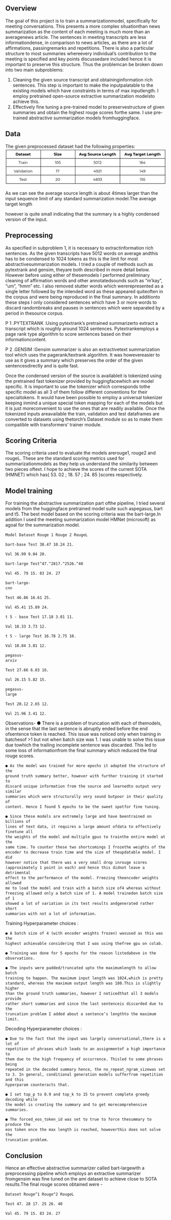 ## Overview

The goal of this project is to train a summarizationmodel, specifically for meeting
conversations. This presents a more complex situationthan news summarization as
the content of each meeting is much more than an averagenews article. The
sentences in meeting transcripts are less informationdense, in comparison to news
articles, as there are a lot of affirmations, passingremarks and repetitions. There is
also a particular structure to most summaries whereevery individual’s contribution
to the meeting is specified and key points discussedare included hence it is
important to preserve this structure. Thus the problemcan be broken down into two
main subproblems:

1. Cleaning the given source transcript and obtaininginformation rich
    sentences. This step is important to make the inputpalatable to the existing
    models which have constraints in terms of max inputlength. I employ
    pretrained open-source extractive summarization modelsto achieve this.
2. Effectively fine tuning a pre-trained model to preservestructure of given
    summaries and obtain the highest rouge scores forthe same. I use
    pre-trained abstractive summarization models fromhuggingface.

## Data

The given preprocessed dataset had the following properties:
![Screenshot](docs/data_table.JPG)

As we can see the average source length is about 4times larger than the input
sequence limit of any standard summarization model.The average target length


however is quite small indicating that the summary is a highly condensed version of
the input.

## Preprocessing

As specified in subproblem 1, it is necessary to extractinformation rich sentences. As
the given transcripts have 5012 words on average andthis has to be condensed to
1024 tokens as this is the limit for most abstractivesummarization models. I tried a
couple of methods such as pytextrank and gensim, theyare both described in more
detail below. However before using either of thesemodels I performed preliminary
cleaning of affirmation words and other annotatedsounds such as “m’kay”, “um”,
“hmm” etc. I also removed stutter words which wererepresented as a single letter
followed by the intended word as these appeared quiteoften in the corpus and were
being reproduced in the final summary. In additionto these steps I only considered
sentences which have 3 or more words to discard randombreaks and pauses in
sentences which were separated by a period in thesource corpus.

P 1 .PYTEXTRANK :Using pytextrank’s pretrained summarizerto extract a transcript
which is roughly around 1024 sentences. Pytextrankemploys a page rank type
algorithm to score sentences based on their informationcontent.

P 2 .GENSIM :Gensim summarizer is also an extractivetext summarization tool which
uses the pagerank/textrank algorithm. It was howevereasier to use as it gives a
summary which preserves the order of the given sentencesdirectly and is quite fast.

Once the condensed version of the source is availableit is tokenized using the
pretrained fast tokenizer provided by huggingfacewhich are model specific. It is
important to use the tokenizer which corresponds tothe specific model as all 3 of
them follow different conventions for their specialtokens. It would have been
possible to employ a universal tokenizer keeping inmind a unique special token
mapping for each of the models but it is just moreconvenient to use the ones that
are readily available. Once the tokenized inputs areavailable the train, validation and
test dataframes are converted to datasets using thetorch’s Dataset module so as to
make them compatible with transformers’ trainer module.

## Scoring Criteria

The scoring criteria used to evaluate the models arerouge1, rouge2 and rougeL.
These are the standard scoring metrics used for summarizationmodels as they help
us understand the similarity between two pieces oftext. I hope to achieve the scores
of the current SOTA (HMNET) which has{ 53. 02 ; 18. 57 ; 24. 85 }scores respectively.


## Model training

For training the abstractive summarization part ofthe pipeline, I tried several models
from the huggingface pretrained model suite such aspegasus, bart and t5. The best
model based on the scoring criteria was the bart-large.In addition I used the
meeting summarization model HMNet (microsoft) as agoal for the summarization
model.

```
Model Dataset Rouge 1 Rouge 2 RougeL
```
```
bart-base Test 38.47 10.24 21.
```
```
Val 36.99 9.04 20.
```
```
bart-large Test^47.^2817.^2526.^40
```
```
Val 45. 79 15. 83 24. 27
```
```
bart-large-
cnn
```
```
Test 46.86 16.61 25.
```
```
Val 45.41 15.89 24.
```
```
t 5 - base Test 17.18 3.01 11.
```
```
Val 18.33 3.73 12.
```
```
t 5 - large Test 16.78 2.75 10.
```
```
Val 18.84 3.81 12.
```
```
pegasus-
arxiv
```
```
Test 27.66 6.03 16.
```
```
Val 26.15 5.82 15.
```
```
pegasus-
large
```
```
Test 20.12 2.65 12.
```
```
Val 21.96 3.41 12.
```
Observations-
● There is a problem of truncation with each of themodels, in the sense that the
last sentence is abruptly ended before the end ofsentence token is reached.
This issue was noticed only when training in batchesof >1 but not when batch
size was 1. I was unable to solve this issue due towhich the trailing incomplete
sentence was discarded. This led to some loss of informationfrom the final
summary which reduced the final rouge scores.


```
● As the model was trained for more epochs it adopted the structure of the
ground truth summary better, however with further training it started to
discard unique information from the source and learnedto output very similar
summaries which were structurally very sound butpoor in their quality of
content. Hence I found 5 epochs to be the sweet spotfor fine tuning.
```
```
● Since these models are extremely large and have beentrained on billions of
lines of text data, it requires a large amount ofdata to effectively finetune all
the weights of the model and multiple gpus to trainthe entire model at the
same time. To counter these two shortcomings I frozethe weights of the
encoder to decrease train time and the size of theupdatable model. I did
however notice that there was a very small drop inrouge scores
(approximately 1 point in each) and hence this didnot leave a detrimental
effect to the performance of the model. Freezing theencoder weights allowed
me to load the model and train with a batch size of4 whereas without
freezing allowed only a batch size of 1. A model trainedon batch size of 1
showed a lot of variation in its test results andgenerated rather short
summaries with not a lot of information.
```
Training Hyperparameter choices :

```
● A batch size of 4 (with encoder weights frozen) wasused as this was the
highest achievable considering that I was using thefree gpu on colab.
```
```
● Training was done for 5 epochs for the reason listedabove in the observations.
```
```
● The inputs were padded/truncated upto the maximumlength to allow batch
training to happen. The maximum input length was 1024,which is pretty
standard, whereas the maximum output length was 180.This is slightly higher
than the ground truth summaries, however I noticedthat all 3 models provide
rather short summaries and since the last sentenceis discarded due to the
truncation problem I added about a sentence’s lengthto the maximum limit.
```
Decoding Hyperparameter choices :

```
● Due to the fact that the input was largely conversational,there is a lot of
repetition of phrases which leads to an assignmentof a high importance to
them due to the high frequency of occurrence. Thisled to some phrases being
repeated in the decoded summary hence, the no_repeat_ngram_sizewas set
to 3. In general, conditional generation models sufferfrom repetition and this
hyperparam counteracts that.
```

```
● I set top_p to 0.9 and top_k to 15 to prevent complete greedy decoding while
the model is creating the summary and to get morecomprehensive
summaries.
```
```
● The forced_eos_token_id was set to true to force thesummary to produce the
eos token once the max length is reached, howeverthis does not solve the
truncation problem.
```
## Conclusion

Hence an effective abstractive summarizer called bart-largewith a preprocessing
pipeline which employs an extractive summarizer fromgensim was fine tuned on
the ami dataset to achieve close to SOTA results.The final rouge scores obtained
were -

```
Dataset Rouge^1 Rouge^2 RougeL
```
```
Test 47. 28 17. 25 26. 40
```
```
Val 45. 79 15. 83 24. 27
```

